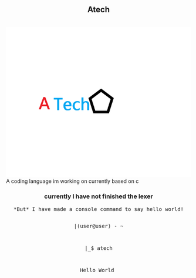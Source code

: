 <h2 align="center"> Atech </h2>

<br>

<div align="center">
  <img src="https://github.com/wijiler/Atech/blob/Logo/Atech_Logo.png" alt="Logo didnt load :/"/>
</div>
A coding language im working on currently based on c

<br>

<h3 align="center"> currently I have not finished the lexer </h3>
<pre align="center">
*But* I have made a console command to say hello world!

|(user@user) - ~

|_$ atech

Hello World
</pre>
